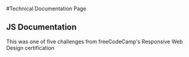 #Technical Documentation Page

## JS Documentation

This was one of five challenges from freeCodeCamp's Responsive Web Design certification
